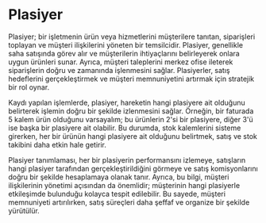 
# Plasiyer

Plasiyer; bir işletmenin ürün veya hizmetlerini müşterilere tanıtan, siparişleri toplayan ve müşteri ilişkilerini yöneten bir temsilcidir. 
Plasiyer, genellikle saha satışında görev alır ve müşterilerin ihtiyaçlarını belirleyerek onlara uygun ürünleri sunar. 
Ayrıca, müşteri taleplerini merkez ofise ileterek siparişlerin doğru ve zamanında işlenmesini sağlar. 
Plasiyerler, satış hedeflerini gerçekleştirmek ve müşteri memnuniyetini artırmak için stratejik bir rol oynar.


Kaydı yapılan işlemlerde, plasiyer, hareketin hangi plasiyere ait olduğunu belirterek işlemin doğru bir şekilde izlenmesini sağlar. 
Örneğin, bir faturada 5 kalem ürün olduğunu varsayalım; bu ürünlerin 2'si bir plasiyere, diğer 3'ü ise başka bir plasiyere ait olabilir. 
Bu durumda, stok kalemlerini sisteme girerken, her bir ürünün hangi plasiyere ait olduğunu belirtmek, satış ve stok takibini daha etkin hale getirir.

Plasiyer tanımlaması, her bir plasiyerin performansını izlemeye, satışların hangi plasiyer tarafından gerçekleştirildiğini görmeye ve satış komisyonlarını doğru bir şekilde hesaplamaya olanak tanır. 
Ayrıca, bu bilgi, müşteri ilişkilerinin yönetimi açısından da önemlidir; müşterinin hangi plasiyerle etkileşimde bulunduğu kolayca tespit edilebilir. 
Bu sayede, müşteri memnuniyeti artırılırken, satış süreçleri daha şeffaf ve organize bir şekilde yürütülür.